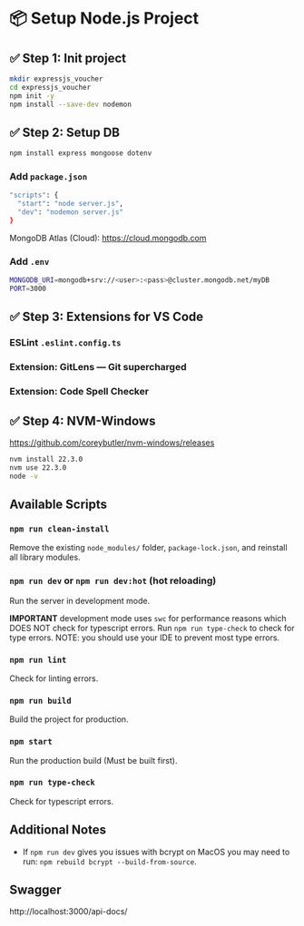 # 📦 Setup Node.js Project

## ✅ Step 1: Init project
```bash
mkdir expressjs_voucher
cd expressjs_voucher
npm init -y
npm install --save-dev nodemon
```

## ✅ Step 2: Setup DB
```bash
npm install express mongoose dotenv
```
### Add `package.json`
```bash
"scripts": {
  "start": "node server.js",
  "dev": "nodemon server.js"
}
```
MongoDB Atlas (Cloud): https://cloud.mongodb.com
### Add `.env`
```bash
MONGODB_URI=mongodb+srv://<user>:<pass>@cluster.mongodb.net/myDB
PORT=3000
```
## ✅ Step 3: Extensions for VS Code
### ESLint `.eslint.config.ts`
### Extension: GitLens — Git supercharged
### Extension: Code Spell Checker

## ✅ Step 4: NVM-Windows
https://github.com/coreybutler/nvm-windows/releases
 
```bash
nvm install 22.3.0
nvm use 22.3.0
node -v
```
## Available Scripts

### `npm run clean-install`

Remove the existing `node_modules/` folder, `package-lock.json`, and reinstall all library modules.


### `npm run dev` or `npm run dev:hot` (hot reloading)

Run the server in development mode.<br/>

**IMPORTANT** development mode uses `swc` for performance reasons which DOES NOT check for typescript errors. Run `npm run type-check` to check for type errors. NOTE: you should use your IDE to prevent most type errors.


### `npm run lint`

Check for linting errors.


### `npm run build`

Build the project for production.


### `npm start`

Run the production build (Must be built first).


### `npm run type-check`

Check for typescript errors.


## Additional Notes

- If `npm run dev` gives you issues with bcrypt on MacOS you may need to run: `npm rebuild bcrypt --build-from-source`. 


## Swagger
http://localhost:3000/api-docs/